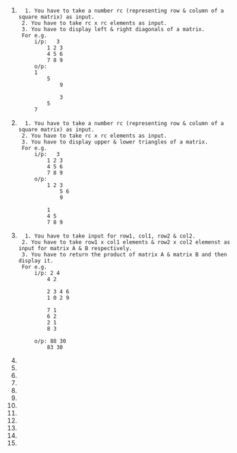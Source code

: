 1.       1. You have to take a number rc (representing row & column of a square matrix) as input.
        2. You have to take rc x rc elements as input.
        3. You have to display left & right diagonals of a matrix.
        For e.g.
            i/p:   3
                1 2 3
                4 5 6
                7 8 9
            o/p:
            1
                5
                    9

                    3
                5
            7

2.       1. You have to take a number rc (representing row & column of a square matrix) as input.
        2. You have to take rc x rc elements as input.
        3. You have to display upper & lower triangles of a matrix.
        For e.g.
            i/p:   3
                1 2 3
                4 5 6
                7 8 9
            o/p:
                1 2 3
                    5 6
                    9

                1
                4 5
                7 8 9

3.       1. You have to take input for row1, col1, row2 & col2.
        2. You have to take row1 x col1 elements & row2 x col2 elemenst as input for matrix A & B respectively.
        3. You have to return the product of matrix A & matrix B and then display it.
        For e.g.
            i/p: 2 4
                4 2

                2 3 4 6
                1 0 2 9

                7 1
                6 2
                2 1
                8 3

            o/p: 88 30
                83 30

4.
5.
6.
7.
8.
9.
10.
11.
12.
13.
14.
15.
